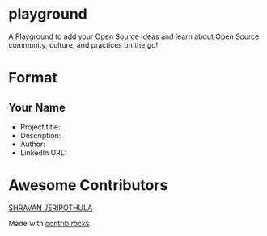 # playground
A Playground to add your Open Source Ideas and learn about Open Source community, culture, and practices on the go!

# Format
## Your Name
- Project title:
- Description:
- Author:
- LinkedIn URL:

# Awesome Contributors
<a href="https://github.com/Mr-Jerry-Haxor">
  SHRAVAN JERIPOTHULA
</a>

Made with [contrib.rocks](https://contrib.rocks).
